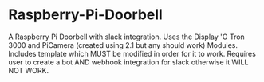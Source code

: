# Raspberry-Pi-Doorbell
A Raspberry Pi Doorbell with slack integration. 
Uses the Display 'O Tron 3000 and PiCamera (created using 2.1 but any should work) Modules. 
Includes template which MUST be modified in order for it to work. 
Requires user to create a bot AND webhook integration for slack otherwise it WILL NOT WORK. 
